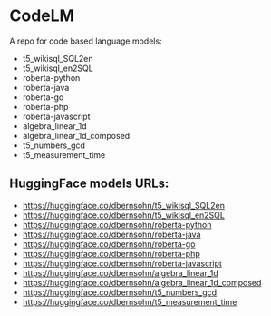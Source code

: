 # CodeLM
A repo for code based language models:
+ t5_wikisql_SQL2en
+ t5_wikisql_en2SQL
+ roberta-python
+ roberta-java
+ roberta-go
+ roberta-php
+ roberta-javascript
+ algebra_linear_1d
+ algebra_linear_1d_composed
+ t5_numbers_gcd
+ t5_measurement_time

## HuggingFace models URLs:
+ https://huggingface.co/dbernsohn/t5_wikisql_SQL2en
+ https://huggingface.co/dbernsohn/t5_wikisql_en2SQL
+ https://huggingface.co/dbernsohn/roberta-python
+ https://huggingface.co/dbernsohn/roberta-java
+ https://huggingface.co/dbernsohn/roberta-go
+ https://huggingface.co/dbernsohn/roberta-php
+ https://huggingface.co/dbernsohn/roberta-javascript
+ https://huggingface.co/dbernsohn/algebra_linear_1d
+ https://huggingface.co/dbernsohn/algebra_linear_1d_composed
+ https://huggingface.co/dbernsohn/t5_numbers_gcd
+ https://huggingface.co/dbernsohn/t5_measurement_time